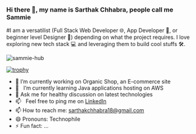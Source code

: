 ### Hi there 👋, my name is Sarthak Chhabra, people call me Sammie

#I am a versatilist (Full Stack Web Developer 🌐, App Developer 📱, or beginner level Designer 🎨) depending on what the project requires. I love exploring new tech stack 💻 and leveraging them to build cool stuffs 🛠️. 
<br/>

<p align="left"> <img src="https://komarev.com/ghpvc/?username=sammie-hub" alt="sammie-hub" /> </p>

[![trophy](https://github-profile-trophy.vercel.app/?username=sammie-hub&theme=onedark&title=Joined2020,Commit,Repositories,Followers)](https://github.com/ryo-ma/github-profile-trophy)


- 🔭 I’m currently working on Organic Shop, an E-commerce site
- 🌱 &nbsp; I’m currently learning Java applications hosting on AWS
- 💬 Ask me for healthy discussion on latest technologies
- 📫 &nbsp; Feel free to ping me on [LinkedIn](https://www.linkedin.com/in/sarthak-chhabra-92245767/)
- 📫 How to reach me: sarthakchhabra18@gmail.com
- 😄 Pronouns: Technophile
- ⚡ Fun fact: ...

